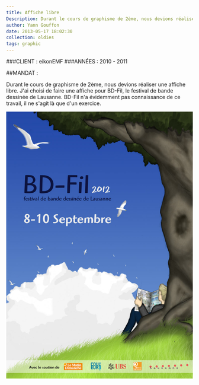 ```yaml
---
title: Affiche libre
Description: Durant le cours de graphisme de 2ème, nous devions réaliser une affiche libre.
author: Yann Gouffon
date: 2013-05-17 18:02:30
collection: oldies
tags: graphic
---
```


###CLIENT : eikonEMF
###ANNÉES : 2010 - 2011

##MANDAT :

Durant le cours de graphisme de 2ème, nous devions réaliser une affiche libre. J'ai choisi de faire une affiche pour BD-Fil, le festival de bande dessinée de Lausanne. BD-Fil n'a évidemment pas connaissance de ce travail, il ne s'agit là que d'un exercice. 

![title](/img/images/bdfil.jpg.jpg)
